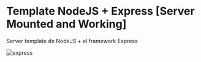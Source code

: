 # Template NodeJS + Express [Server Mounted and Working]
Server template de NodeJS + el framework Express

![express](https://github.com/dimelorobert/express-template/blob/main/public/image/node%2Bexpress.jpg)

